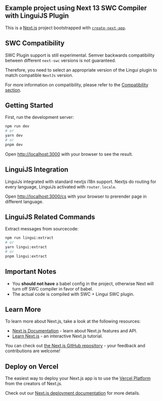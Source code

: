 ## Example project using Next 13 SWC Compiler with LinguiJS Plugin

This is a [Next.js](https://nextjs.org/) project bootstrapped with [`create-next-app`](https://github.com/vercel/next.js/tree/canary/packages/create-next-app).

## SWC Compatibility
SWC Plugin support is still experimental. Semver backwards compatibility between different `next-swc` versions is not guaranteed.

Therefore, you need to select an appropriate version of the Lingui plugin to match compatible `NextJs` version.

For more information on compatibility, please refer to the [Compatibility section](https://github.com/lingui/swc-plugin#compatibility).

## Getting Started

First, run the development server:

```bash
npm run dev
# or
yarn dev
# or
pnpm dev
```

Open [http://localhost:3000](http://localhost:3000) with your browser to see the result.

## LinguiJS Integration
LinguiJs integrated with standard nextjs i18n support. Nextjs do routing for every language,
LinguiJs activated with `router.locale`.

Open [http://localhost:3000/cs](http://localhost:3000/cs) with your browser to prerender page in different language.

## LinguiJS Related Commands

Extract messages from sourcecode:
```bash
npm run lingui:extract
# or
yarn lingui:extract
# or
pnpm lingui:extract
```

## Important Notes
- You **should not have** a babel config in the project, otherwise Next will turn off SWC compiler in favor of babel.
- The actual code is compiled with SWC + Lingui SWC plugin.

## Learn More

To learn more about Next.js, take a look at the following resources:

- [Next.js Documentation](https://nextjs.org/docs) - learn about Next.js features and API.
- [Learn Next.js](https://nextjs.org/learn) - an interactive Next.js tutorial.

You can check out [the Next.js GitHub repository](https://github.com/vercel/next.js/) - your feedback and contributions are welcome!

## Deploy on Vercel

The easiest way to deploy your Next.js app is to use the [Vercel Platform](https://vercel.com/new?utm_medium=default-template&filter=next.js&utm_source=create-next-app&utm_campaign=create-next-app-readme) from the creators of Next.js.

Check out our [Next.js deployment documentation](https://nextjs.org/docs/deployment) for more details.
